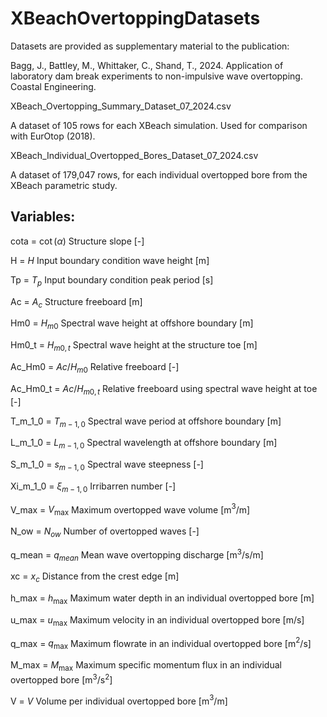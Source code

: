 # XBeachOvertoppingDatasets

Datasets are provided as supplementary material to the publication:

Bagg, J., Battley, M., Whittaker, C., Shand, T., 2024. Application of laboratory dam break experiments to non-impulsive wave overtopping. Coastal Engineering.

XBeach_Overtopping_Summary_Dataset_07_2024.csv

A dataset of 105 rows for each XBeach simulation. Used for comparison with EurOtop (2018).


XBeach_Individual_Overtopped_Bores_Dataset_07_2024.csv

A dataset of 179,047 rows, for each individual overtopped bore from the XBeach parametric study. 

## Variables:

cota = $\cot(\alpha)$   Structure slope  [-]

H = $H$   Input boundary condition wave height [m]

Tp = $T_p$   Input boundary condition peak period [s]

Ac = $A_c$   Structure freeboard [m]

Hm0 = $H_{m0}$   Spectral wave height at offshore boundary [m]

Hm0_t = $H_{m0,t}$   Spectral wave height at the structure toe [m]

Ac_Hm0 = $Ac/H_{m0}$   Relative freeboard [-]

Ac_Hm0_t = $Ac/H_{m0,t}$   Relative freeboard using spectral wave height at toe [-]

T_m_1_0 = $T_{m-1,0}$   Spectral wave period at offshore boundary [m]

L_m_1_0 = $L_{m-1,0}$   Spectral wavelength at offshore boundary [m]

S_m_1_0 = $s_{m-1,0}$   Spectral wave steepness [-]

Xi_m_1_0 = $\xi_{m-1,0}$   Irribarren number [-]

V_max = $V_{\max}$   Maximum overtopped wave volume [m$^3$/m]

N_ow = $N_{ow}$   Number of overtopped waves [-]

q_mean = $q_{mean}$   Mean wave overtopping discharge [m$^3$/s/m]

xc = $x_c$   Distance from the crest edge [m]

h_max = $h_{\max}$   Maximum water depth in an individual overtopped bore [m]

u_max = $u_{\max}$   Maximum velocity in an individual overtopped bore [m/s]

q_max = $q_{\max}$   Maximum flowrate in an individual overtopped bore [m$^2$/s]

M_max = $M_{\max}$   Maximum specific momentum flux in an individual overtopped bore [m$^3$/s$^2$]

V = $V$   Volume per individual overtopped bore [m$^3$/m]
